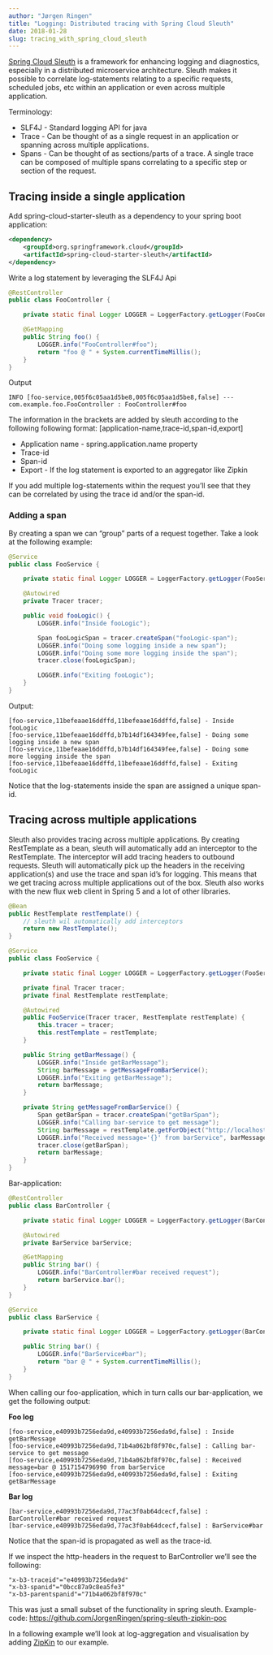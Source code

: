 ```yaml
---
author: "Jørgen Ringen"
title: "Logging: Distributed tracing with Spring Cloud Sleuth"
date: 2018-01-28
slug: tracing_with_spring_cloud_sleuth
---
```


[Spring Cloud Sleuth](https://cloud.spring.io/spring-cloud-sleuth/) is a framework for enhancing logging and diagnostics, especially in a distributed microservice architecture. Sleuth makes it possible to correlate log-statements relating to a specific requests, scheduled jobs, etc within an application or even across multiple application.

Terminology:

- SLF4J - Standard logging API for java
- Trace - Can be thought of as a single request  in an application or spanning across multiple applications.
- Spans - Can be thought of as sections/parts of a trace. A single trace can be composed of multiple spans correlating to a specific step or section of the request.

## Tracing inside a single application
Add spring-cloud-starter-sleuth as a dependency to your spring boot application:
```xml
<dependency>
    <groupId>org.springframework.cloud</groupId>
    <artifactId>spring-cloud-starter-sleuth</artifactId>
</dependency>
```

Write a log statement by leveraging the SLF4J Api
```java
@RestController
public class FooController {

	private static final Logger LOGGER = LoggerFactory.getLogger(FooController.class);

	@GetMapping
	public String foo() {
		LOGGER.info("FooController#foo");
		return "foo @ " + System.currentTimeMillis();
	}
}
```

Output
```
INFO [foo-service,005f6c05aa1d5be8,005f6c05aa1d5be8,false] --- com.example.foo.FooController : FooController#foo
```

The information in the brackets are added by sleuth according to the following following format: [application-name,trace-id,span-id,export]

- Application name - spring.application.name property
- Trace-id
- Span-id
- Export - If the log statement is exported to an aggregator like Zipkin

If you add multiple log-statements within the request you’ll see that they can be correlated by using the trace id and/or the span-id.

### Adding a span
By creating a span we can “group” parts of a request together. Take a look at the following example:

```java
@Service
public class FooService {

	private static final Logger LOGGER = LoggerFactory.getLogger(FooService.class);

	@Autowired
	private Tracer tracer;

	public void fooLogic() {
		LOGGER.info("Inside fooLogic");

		Span fooLogicSpan = tracer.createSpan("fooLogic-span");
		LOGGER.info("Doing some logging inside a new span");
		LOGGER.info("Doing some more logging inside the span");
		tracer.close(fooLogicSpan);

		LOGGER.info("Exiting fooLogic");
	}
}
```

Output:
```
[foo-service,11befeaae16ddffd,11befeaae16ddffd,false] - Inside fooLogic
[foo-service,11befeaae16ddffd,b7b14df164349fee,false] - Doing some logging inside a new span
[foo-service,11befeaae16ddffd,b7b14df164349fee,false] - Doing some more logging inside the span
[foo-service,11befeaae16ddffd,11befeaae16ddffd,false] - Exiting fooLogic
```

Notice that the log-statements inside the span are assigned a unique span-id.

## Tracing across multiple applications
Sleuth also provides tracing across multiple applications. By creating RestTemplate as a bean, sleuth will automatically add an interceptor to the RestTemplate. The interceptor will add tracing headers to outbound requests. Sleuth will automatically pick up the headers in the receiving application(s) and use the trace and span id’s for logging. This means that we get tracing across multiple applications out of the box. Sleuth also works with the new flux web client in Spring 5 and a lot of other libraries.

```java
@Bean
public RestTemplate restTemplate() {
	// sleuth wil automatically add interceptors
	return new RestTemplate();
}
```

```java
@Service
public class FooService {

	private static final Logger LOGGER = LoggerFactory.getLogger(FooService.class);

	private final Tracer tracer;
	private final RestTemplate restTemplate;

	@Autowired
	public FooService(Tracer tracer, RestTemplate restTemplate) {
		this.tracer = tracer;
		this.restTemplate = restTemplate;
	}

	public String getBarMessage() {
		LOGGER.info("Inside getBarMessage");
		String barMessage = getMessageFromBarService();
		LOGGER.info("Exiting getBarMessage");
		return barMessage;
	}

	private String getMessageFromBarService() {
		Span getBarSpan = tracer.createSpan("getBarSpan");
		LOGGER.info("Calling bar-service to get message");
		String barMessage = restTemplate.getForObject("http://localhost:9002", String.class);
		LOGGER.info("Received message='{}' from barService", barMessage);
		tracer.close(getBarSpan);
		return barMessage;
	}
}
```

Bar-application:
```java
@RestController
public class BarController {

	private static final Logger LOGGER = LoggerFactory.getLogger(BarController.class);

	@Autowired
	private BarService barService;

	@GetMapping
	public String bar() {
		LOGGER.info("BarController#bar received request");
		return barService.bar();
	}
}
```

```java
@Service
public class BarService {

	private static final Logger LOGGER = LoggerFactory.getLogger(BarController.class);

	public String bar() {
		LOGGER.info("BarService#bar");
		return "bar @ " + System.currentTimeMillis();
	}
}
```

When calling our foo-application, which in turn calls our bar-application, we get the following output:

**Foo log**
```
[foo-service,e40993b7256eda9d,e40993b7256eda9d,false] : Inside getBarMessage
[foo-service,e40993b7256eda9d,71b4a062bf8f970c,false] : Calling bar-service to get message
[foo-service,e40993b7256eda9d,71b4a062bf8f970c,false] : Received message=bar @ 1517154796990 from barService
[foo-service,e40993b7256eda9d,e40993b7256eda9d,false] : Exiting getBarMessage
```

**Bar log**
```
[bar-service,e40993b7256eda9d,77ac3f0ab64dcecf,false] : BarController#bar received request
[bar-service,e40993b7256eda9d,77ac3f0ab64dcecf,false] : BarService#bar
```

Notice that the span-id is propagated as well as the trace-id.

If we inspect the http-headers in the request to BarController we’ll see the following:
```
"x-b3-traceid"="e40993b7256eda9d"
"x-b3-spanid"="0bcc87a9c8ea5fe3"
"x-b3-parentspanid"="71b4a062bf8f970c"
```

This was just a small subset of the functionality in spring sleuth. Example-code: https://github.com/JorgenRingen/spring-sleuth-zipkin-poc

In a following example we’ll look at log-aggregation and visualisation by adding [ZipKin](https://github.com/openzipkin/zipkin) to our example.